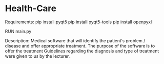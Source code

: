 # Health-Care

Requirements:
pip install pyqt5
pip install pyqt5-tools
pip install openpyxl

RUN main.py

Description:
Medical software that will identify the patient's problem / disease and offer appropriate treatment. The purpose of the software is to offer the treatment
Guidelines regarding the diagnosis and type of treatment were given to us by the lecturer.

